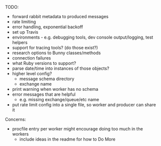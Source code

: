 TODO:

* forward rabbit metadata to produced messages
* rate limiting
* error handling, exponential backoff
* set up Travis
* environments - e.g. debugging tools, dev console output/logging, test helpers
* support for tracing tools? (do those exist?)
* research options to Bunny classes/methods
* connection failures
* what Ruby versions to support?
* parse date/time into instances of those objects?
* higher level config?
  * message schema directory
  * exchange name
* print warning when worker has no schema
* error messages that are helpful
  * e.g. missing exchange/queue/etc name
* put rate limit config into a single file, so worker and producer can share it

Concerns:

* procfile entry per worker might encourage doing too much in the workers
  * include ideas in the readme for how to Do More
